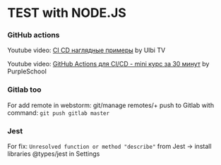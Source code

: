 # TEST with NODE.JS

### GitHub actions

Youtube video: [CI CD наглядные примеры](https://www.youtube.com/watch?v=ANj7qUgzNq4) by Ulbi TV

Youtube video: [GitHub Actions для CI/CD - mini курс за 30 минут](https://www.youtube.com/watch?v=zn5T7FkpaTA&t=636s) by PurpleSchool

### Gitlab too
For add remote in webstorm: git/manage remotes/+ 
push to Gitlab with command: `git push gitlab master`

### Jest
For fix: `Unresolved function or method "describe"` from Jest -> install libraries @types/jest in Settings